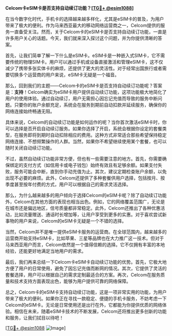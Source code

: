 **Celcom卡eSIM卡是否支持自动续订功能？[[TG💪+ @esim1088](https://t.me/s/esim1088)]**

在当今数字化时代，手机卡的选择越来越多样化，尤其是eSIM卡的普及，为用户带来了极大的便利。作为马来西亚最大的移动网络运营商之一，Celcom提供的服务一直备受关注。然而，关于Celcom卡的eSIM卡是否支持自动续订功能，一直是许多用户关心的话题。今天，我们就来深入探讨这个问题，并为你提供清晰的答案。

首先，让我们简单了解一下什么是eSIM卡。eSIM卡是一种嵌入式SIM卡，它不需要传统的物理SIM卡。用户可以通过手机或设备直接激活和管理eSIM卡，这不仅减少了携带多张实体卡的麻烦，还提供了更大的灵活性。对于经常出国旅行或者需要切换多个运营商的用户来说，eSIM卡无疑是一个福音。

那么，回到我们的主题——Celcom卡的eSIM卡是否支持自动续订功能呢？答案是：**支持**！Celcom确实为eSIM卡用户提供自动续订功能，这项功能极大地简化了用户的使用体验。通过自动续订，用户无需担心因忘记充值而导致的服务中断问题。只要你的账户余额充足，系统会在服务到期前自动扣款并延续服务，确保你的网络连接始终畅通无阻。

具体来说，Celcom的自动续订功能是如何运作的呢？当你首次激活eSIM卡时，你可以选择是否开启自动续订服务。如果你选择了开启，系统会根据你设定的套餐类型，在服务即将到期时自动扣除相应的费用。这种方式非常适合那些希望保持稳定网络连接、不想频繁操作的人群。当然，如果你不希望继续使用某个套餐，也可以随时关闭自动续订功能。

不过，虽然自动续订功能非常方便，但也有一些需要注意的地方。首先，你需要确保绑定的支付方式（如信用卡或电子钱包）始终有效且有足够余额。如果支付失败，服务可能会中断，直到你手动充值为止。其次，建议定期检查账户余额，以免出现不必要的麻烦。此外，Celcom还提供了多种套餐供用户选择，包括按月、按季度甚至按年付费的方式，用户可以根据自己的需求灵活选择。

那么，为什么越来越多的用户倾向于选择Celcom的eSIM卡呢？除了自动续订功能外，Celcom在其他方面的表现也相当出色。例如，它的网络覆盖范围广，无论是在城市还是偏远地区，信号质量都非常稳定。此外，Celcom还推出了各种优惠活动，比如流量赠送、通话时长增加等，让用户享受到更多的实惠。对于喜欢尝试新事物的用户来说，Celcom的eSIM卡无疑是一个不错的选择。

当然，Celcom并不是唯一提供eSIM卡服务的运营商。在全球范围内，越来越多的运营商开始支持eSIM卡，比如苹果、三星等品牌也在大力推广这一技术。但对于马来西亚用户而言，Celcom依然是一个值得信赖的选择。它不仅拥有丰富的本地经验，还能更好地满足当地用户的需求。

最后，我们再来总结一下Celcom卡eSIM卡自动续订功能的优势。首先，它极大地方便了用户的日常使用，避免了因忘记充值而断网的情况。其次，它提供了灵活的套餐选择，用户可以根据自己的需求定制最适合的方案。再次，Celcom在服务质量和技术支持方面表现出色，能够为用户提供可靠的网络保障。

总之，Celcom卡的eSIM卡支持自动续订功能，这是一项非常实用的功能，为用户带来了极大的便利。如果你正在寻找一款稳定、便捷的手机卡服务，不妨考虑一下Celcom的eSIM卡。无论是日常使用还是出行在外，它都能为你提供优质的网络体验。相信在未来，随着eSIM卡技术的不断发展，Celcom还将推出更多创新的功能和服务，让我们拭目以待吧！

[[TG💪+ @esim1088](https://t.me/s/esim1088) ![Image](https://i.postimg.cc/4NQfJmqS/Snipaste-2025-05-13-00-14-12.png)]